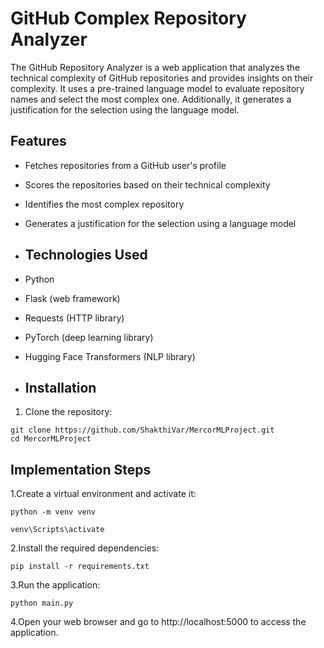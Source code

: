 # GitHub Complex Repository Analyzer

The GitHub Repository Analyzer is a web application that analyzes the technical complexity of GitHub repositories and provides insights on their complexity. It uses a pre-trained language model to evaluate repository names and select the most complex one. Additionally, it generates a justification for the selection using the language model.

## Features

- Fetches repositories from a GitHub user's profile
- Scores the repositories based on their technical complexity
- Identifies the most complex repository
- Generates a justification for the selection using a language model

- ## Technologies Used

- Python
- Flask (web framework)
- Requests (HTTP library)
- PyTorch (deep learning library)
- Hugging Face Transformers (NLP library)

- ## Installation

1. Clone the repository:
   
```
git clone https://github.com/ShakthiVar/MercorMLProject.git
cd MercorMLProject 
```   

## Implementation Steps

1.Create a virtual environment and activate it:


```
python -m venv venv

venv\Scripts\activate 
```

2.Install the required dependencies:

```
pip install -r requirements.txt
```

3.Run the application:

```
python main.py
```

4.Open your web browser and go to http://localhost:5000 to access the application.


  
